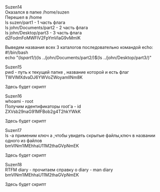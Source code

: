 Suzen14 \
Оказался в папке /home/suzen \
Перешел в /home \
ls suzen/part1 - 1 часть флага \
ls john/Documents/part2 - 2 часть флага \
ls john/Desktop/part3 - 3 часть флага \
d2FodmFoMWFlV2FpYmVlaG9vMmIK 

Выведем названия всех 3 каталогов последовательно командой echo: \
#!/bin/bash \
echo "$(ls part1/)$(ls ../john/Documents/part2/)$(ls ../john/Desktop/part3/)"

Suzen15 \
pwd - путь к текущей папке , название которой и есть флаг \
TWVlMXdvaDJ6YWVoZWoyamllNm8K 

Здесь будет скрипт

Suzen16 \
whoami - root \
Получим идентификаторы root'a  - id \
ZXVsb29naG91MFBob2g4T2hkYWkK 

Здесь будет скрипт

Suzen17 \
ls -a применим ключ а ,чтобы увидеть скрытые файлы,ключ в названии одного из файлов \
bmVlNm1lMEhhaU11M2thaGVpNmEK 

Здесь будет скрипт

Suzen18 \
RTFM diary - прочитаем справку о diary - man diary \
bmVlNm1lMEhhaU11M2thaGVpNmEK

Здесь будет скрипт




